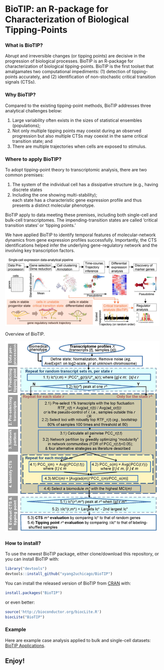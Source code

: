 # BioTIP: an R-package for Characterization of Biological Tipping-Points
### What is BioTIP?
Abrupt and irreversible changes (or tipping points) are decisive in the progression of biological processes. BioTIP is an R-package for characterization of biological tipping-points. BioTIP is the first toolset that amalgamates two computational impediments: (1) detection of tipping-points accurately, and (2) identification of non-stochastic critical transition signals (CTSs). 

### Why BioTIP?
Compared to the existing tipping-point methods, BioTIP addresses three analytical challenges below:  

1. Large variability often exists in the sizes of statistical ensembles (populations);  
2. Not only multiple tipping points may coexist during an observed progression but also multiple CTSs may coexist in the same critical transition state; and  
3. There are multiple trajectories when cells are exposed to stimulus.

### Where to apply BioTIP?
To adopt tipping-point theory to transcriptomic analysis, there are two common premises:  

1. The system of the individual cell has a dissipative structure (e.g., having discrete states 
2. Including the one showing multi-stability);  
each state has a characteristic gene expression profile and thus presents a distinct molecular phenotype.  

BioTIP apply to data meeting these premises, including both single-cell and bulk-cell transcriptomes. The impending-transition states are called ‘critical transition states’ or ‘tipping points.’

We have applied BioTIP to identify temporal features of molecular-network dynamics from gene expression profiles successfully. Importantly, the CTS identifications helped infer the underlying gene-regulatory network and the involving key transcription factors.


![](imgs/Fig1_scRNARNAseq_pipeline_2021_xy.jpg)

Overview of BioTIP.

![](imgs/FigS1_BioTIP_pipeline_detailed_v7.jpg)

### How to install?
To use the newest BioTIP package, either clone/download this repository, or you can install BioTIP with:

```r
library("devtools")
devtools::install_github("xyang2uchicago/BioTIP")
```

You can install the released version of BioTIP from [CRAN](https://CRAN.R-project.org) with:

``` r
install.packages("BioTIP")
```
or even better:
``` r
source('http://bioconductor.org/biocLite.R')
biocLite("BioTIP")
```

### Example
Here are example case analysis applied to bulk and single-cell datasets:
[BioTIP Applications](https://github.com/xyang2uchicago/BioTIP_application).

## Enjoy!

